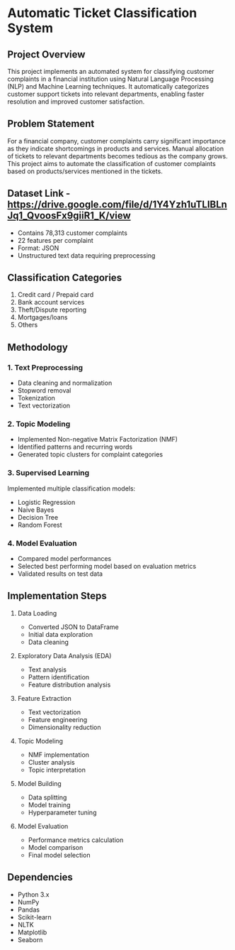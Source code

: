 # Automatic Ticket Classification System

## Project Overview
This project implements an automated system for classifying customer complaints in a financial institution using Natural Language Processing (NLP) and Machine Learning techniques. It automatically categorizes customer support tickets into relevant departments, enabling faster resolution and improved customer satisfaction.

## Problem Statement
For a financial company, customer complaints carry significant importance as they indicate shortcomings in products and services. Manual allocation of tickets to relevant departments becomes tedious as the company grows. This project aims to automate the classification of customer complaints based on products/services mentioned in the tickets.

## Dataset Link - https://drive.google.com/file/d/1Y4Yzh1uTLIBLnJq1_QvoosFx9giiR1_K/view
- Contains 78,313 customer complaints
- 22 features per complaint
- Format: JSON
- Unstructured text data requiring preprocessing

## Classification Categories
1. Credit card / Prepaid card
2. Bank account services
3. Theft/Dispute reporting
4. Mortgages/loans
5. Others

## Methodology

### 1. Text Preprocessing
- Data cleaning and normalization
- Stopword removal
- Tokenization
- Text vectorization

### 2. Topic Modeling
- Implemented Non-negative Matrix Factorization (NMF)
- Identified patterns and recurring words
- Generated topic clusters for complaint categories

### 3. Supervised Learning
Implemented multiple classification models:
- Logistic Regression
- Naive Bayes
- Decision Tree
- Random Forest

### 4. Model Evaluation
- Compared model performances
- Selected best performing model based on evaluation metrics
- Validated results on test data

## Implementation Steps

1. Data Loading
   - Converted JSON to DataFrame
   - Initial data exploration
   - Data cleaning

2. Exploratory Data Analysis (EDA)
   - Text analysis
   - Pattern identification
   - Feature distribution analysis

3. Feature Extraction
   - Text vectorization
   - Feature engineering
   - Dimensionality reduction

4. Topic Modeling
   - NMF implementation
   - Cluster analysis
   - Topic interpretation

5. Model Building
   - Data splitting
   - Model training
   - Hyperparameter tuning

6. Model Evaluation
   - Performance metrics calculation
   - Model comparison
   - Final model selection

## Dependencies
- Python 3.x
- NumPy
- Pandas
- Scikit-learn
- NLTK
- Matplotlib
- Seaborn
